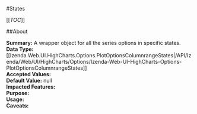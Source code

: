 #States

[[_TOC_]]

##About

**Summary:**  A wrapper object for all the series options in specific states.   
**Data Type:** [[Izenda.Web.UI.HighCharts.Options.PlotOptionsColumnrangeStates|/API/Izenda/Web/UI/HighCharts/Options/Izenda-Web-UI-HighCharts-Options-PlotOptionsColumnrangeStates]]  
**Accepted Values:**   
**Default Value:** null  
**Impacted Features:**   
**Purpose:**   
**Usage:**   
**Caveats:**   

